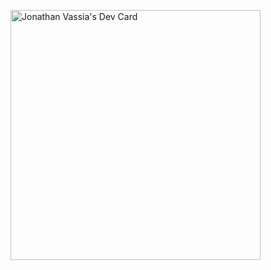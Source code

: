 <a href="https://app.daily.dev/jonathandijv"><img src="https://github.com/jojjio/jojjio/devcard.svg" width="400" alt="Jonathan Vassia's Dev Card"/></a>

<!--<a href="https://app.daily.dev/jonathandijv"><img src="https://github.com/rebelchris/rebelchris/blob/master/devcard.svg" width="400" alt="Chris Bongers's Dev Card"/></a>
<!--
**jojjio/jojjio** is a ✨ _special_ ✨ repository because its `README.md` (this file) appears on your GitHub profile.

Here are some ideas to get you started:

- 🔭 I’m currently working on ...
- 🌱 I’m currently learning ...
- 👯 I’m looking to collaborate on ...
- 🤔 I’m looking for help with ...
- 💬 Ask me about ...
- 📫 How to reach me: ...
- 😄 Pronouns: ...
- ⚡ Fun fact: ...
-->
